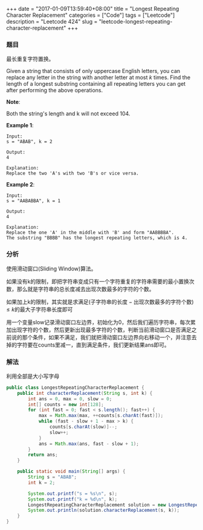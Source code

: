 +++
date = "2017-01-09T13:59:40+08:00"
title = "Longest Repeating Character Replacement"
categories = ["Code"]
tags = ["Leetcode"]
description = "Leetcode 424"
slug = "leetcode-longest-repeating-character-replacement"
+++

### 题目

最长重复字符置换。

Given a string that consists of only uppercase English letters, you can replace any letter in the string with another letter at most _k_ times. Find the length of a longest substring containing all repeating letters you can get after performing the above operations.

__Note__:

Both the string's length and k will not exceed 104.

__Example 1__:

```console
Input:
s = "ABAB", k = 2

Output:
4

Explanation:
Replace the two 'A's with two 'B's or vice versa.
```

__Example 2__:

```console
Input:
s = "AABABBA", k = 1

Output:
4

Explanation:
Replace the one 'A' in the middle with 'B' and form "AABBBBA".
The substring "BBBB" has the longest repeating letters, which is 4.
```

### 分析

使用滑动窗口(Sliding Window)算法。

如果没有k的限制，即把字符串变成只有一个字符重复的字符串需要的最小置换次数，那么就是字符串的总长度减去出现次数最多的字符的个数。

如果加上k的限制，其实就是求满足$(\text{子字符串的长度} - \text{出现次数最多的字符个数}) \le k$的最大子字符串长度即可

用一个变量slow记录滑动窗口左边界，初始化为0，然后我们遍历字符串，每次累加出现字符的个数，然后更新出现最多字符的个数，判断当前滑动窗口是否满足之前说的那个条件，如果不满足，我们就把滑动窗口左边界向右移动一个，并注意去掉的字符要在counts里减一，直到满足条件，我们更新结果ans即可。

### 解法

利用全部是大小写字母

```java
public class LongestRepeatingCharacterReplacement {
    public int characterReplacement(String s, int k) {
        int ans = 0, max = 0, slow = 0;
        int[] counts = new int[128];
        for (int fast = 0; fast < s.length(); fast++) {
            max = Math.max(max, ++counts[s.charAt(fast)]);
            while (fast - slow + 1 - max > k) {
                counts[s.charAt(slow)]--;
                slow++;
            }
            ans = Math.max(ans, fast - slow + 1);
        }
        return ans;
    }

    public static void main(String[] args) {
        String s = "ABAB";
        int k = 2;

        System.out.printf("s = %s\n", s);
        System.out.printf("k = %d\n", k);
        LongestRepeatingCharacterReplacement solution = new LongestRepeatingCharacterReplacement();
        System.out.println(solution.characterReplacement(s, k));
    }
}
```